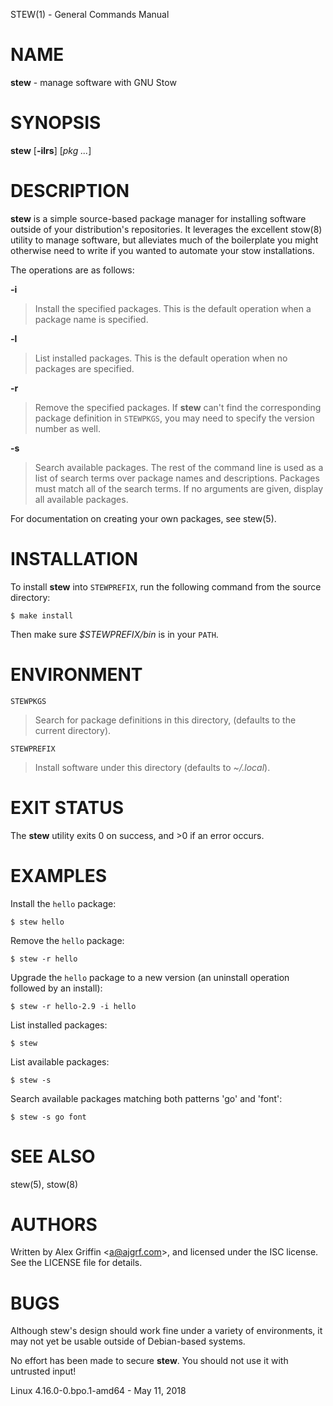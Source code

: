 STEW(1) - General Commands Manual

NAME
====

**stew** - manage software with GNU Stow

SYNOPSIS
========

**stew** \[**-ilrs**\] \[*pkg&nbsp;...*\]

DESCRIPTION
===========

**stew** is a simple source-based package manager for installing software outside of your distribution's repositories. It leverages the excellent stow(8) utility to manage software, but alleviates much of the boilerplate you might otherwise need to write if you wanted to automate your stow installations.

The operations are as follows:

**-i**

> Install the specified packages. This is the default operation when a package name is specified.

**-l**

> List installed packages. This is the default operation when no packages are specified.

**-r**

> Remove the specified packages. If **stew** can't find the corresponding package definition in `STEWPKGS`, you may need to specify the version number as well.

**-s**

> Search available packages. The rest of the command line is used as a list of search terms over package names and descriptions. Packages must match all of the search terms. If no arguments are given, display all available packages.

For documentation on creating your own packages, see stew(5).

INSTALLATION
============

To install **stew** into `STEWPREFIX`, run the following command from the source directory:

```
$ make install
```

Then make sure *$STEWPREFIX/bin* is in your `PATH`.

ENVIRONMENT
===========

`STEWPKGS`

> Search for package definitions in this directory, (defaults to the current directory).

`STEWPREFIX`

> Install software under this directory (defaults to *~/.local*).

EXIT STATUS
===========

The **stew** utility exits&#160;0 on success, and&#160;&gt;0 if an error occurs.

EXAMPLES
========

Install the `hello` package:

```
$ stew hello
```

Remove the `hello` package:

```
$ stew -r hello
```

Upgrade the `hello` package to a new version (an uninstall operation followed by an install):

```
$ stew -r hello-2.9 -i hello
```

List installed packages:

```
$ stew
```

List available packages:

```
$ stew -s
```

Search available packages matching both patterns 'go' and 'font':

```
$ stew -s go font
```

SEE ALSO
========

stew(5), stow(8)

AUTHORS
=======

Written by Alex Griffin &lt;[a@ajgrf.com](mailto:a@ajgrf.com)&gt;, and licensed under the ISC license. See the LICENSE file for details.

BUGS
====

Although stew's design should work fine under a variety of environments, it may not yet be usable outside of Debian-based systems.

No effort has been made to secure **stew**. You should not use it with untrusted input!

Linux 4.16.0-0.bpo.1-amd64 - May 11, 2018
